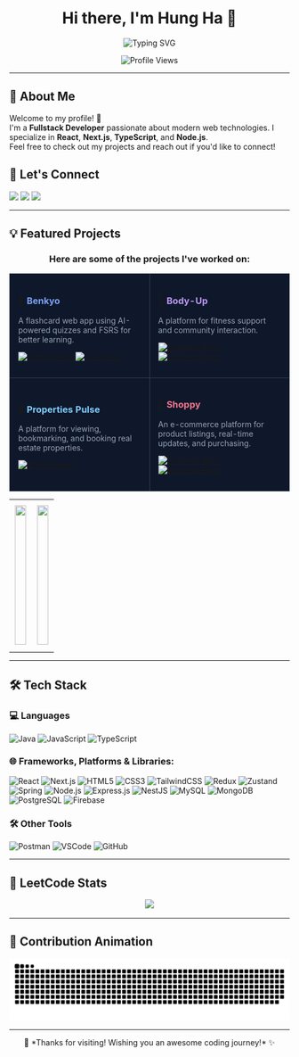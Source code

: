 <h1 align="center">Hi there, I'm Hung Ha 👋</h1>
<p align="center">
  <img src="https://readme-typing-svg.herokuapp.com?font=Fira+Code&size=24&pause=1000&color=F7A420&center=true&vCenter=true&width=435&lines=Fullstack+Developer;React+%2B+Next.js+Enthusiast" alt="Typing SVG" />
</p>

<p align="center">
  <img src="https://komarev.com/ghpvc/?username=quanghung309&color=blue" alt="Profile Views" />
</p>

---

## 🚀 About Me
Welcome to my profile! 👋  
I'm a **Fullstack Developer** passionate about modern web technologies. I specialize in **React**, **Next.js**, **TypeScript**, and **Node.js**.  
Feel free to check out my projects and reach out if you'd like to connect!
## 🤝 Let's Connect
<a href="https://www.linkedin.com/in/h%C3%A0-h%C6%B0ng-ba7986302/" style="text-decoration: none;">
    <img src="https://img.shields.io/badge/LinkedIn-0077B5?style=flat&logo=linkedin&logoColor=white" />
</a>
<a href="https://www.facebook.com/haquanghung309/" style="text-decoration: none;">
    <img src="https://img.shields.io/badge/Facebook-1877F2?style=flat&logo=facebook&logoColor=white" />
</a>
<a href="mailto:hungha.intl@gmail.com" style="text-decoration: none;">
    <img src="https://img.shields.io/badge/Email-FF4500?style=flat&logo=gmail&logoColor=white" />
</a>

---
## 💡 Featured Projects

<h3 align="center">Here are some of the projects I've worked on:</h3>

<div align="center" style="background-color: #0f172a;">
  <table style="background-color: #0f172a;">
    <tr style="background-color: #0f172a;">
      <td width="45%" style="background-color:#0f172a; border:1px solid #334155; border-radius:10px; padding:15px;">
        <h3><strong>📘 <span style="color:#7aa2f7;">Benkyo</span></strong></h3>
        <p style="color:#94a3b8;">A flashcard web app using AI-powered quizzes and FSRS for better learning.</p>
        <p>
          <a href="https://github.com/duonganh203/benkyo">
            <img src="https://img.shields.io/badge/GitHub-Repo-414868?style=flat&logo=github&logoColor=white" alt="GitHub Repo">
          </a>
          <a href="https://benkyo.live">
            <img src="https://img.shields.io/badge/Live-Demo-73daca?style=flat&logo=vercel&logoColor=black" alt="Live Demo">
          </a>
        </p>
      </td>
      <td width="45%" style="background-color:#0f172a; border:1px solid #334155; border-radius:10px; padding:15px;">
        <h3><strong>💪 <span style="color:#bb9af7;">Body-Up</span></strong></h3>
        <p style="color:#94a3b8;">A platform for fitness support and community interaction.</p>
        <p>
          <a href="https://github.com/Gaming-Thi-u-Gia/body-up-fe/tree/development">
            <img src="https://img.shields.io/badge/Frontend-Repo-414868?style=flat&logo=github&logoColor=white" alt="Frontend Repo">
          </a>
          <a href="https://github.com/Gaming-Thi-u-Gia/body-up-be/tree/development">
            <img src="https://img.shields.io/badge/Backend-Repo-414868?style=flat&logo=github&logoColor=white" alt="Backend Repo">
          </a>
        </p>
      </td>
    </tr>
    <tr style="background-color: #0f172a;">
      <td width="45%" style="background-color:#0f172a; border:1px solid #334155; border-radius:10px; padding:15px;">
        <h3><strong>🏡 <span style="color:#7dcfff;">Properties Pulse</span></strong></h3>
        <p style="color:#94a3b8;">A platform for viewing, bookmarking, and booking real estate properties.</p>
        <p>
          <a href="https://github.com/quanghung309/properties-pulse">
            <img src="https://img.shields.io/badge/GitHub-Repo-414868?style=flat&logo=github&logoColor=white" alt="GitHub Repo">
          </a>
        </p>
      </td>
      <td width="45%" style="background-color:#0f172a; border:1px solid #334155; border-radius:10px; padding:15px;">
        <h3><strong>🛒 <span style="color:#f7768e;">Shoppy</span></strong></h3>
        <p style="color:#94a3b8;">An e-commerce platform for product listings, real-time updates, and purchasing.</p>
        <p>
          <a href="https://github.com/quanghung309/shoppy-ui">
            <img src="https://img.shields.io/badge/Frontend-Repo-414868?style=flat&logo=github&logoColor=white" alt="Frontend Repo">
          </a>
          <a href="https://github.com/quanghung309/shoppy-backend">
            <img src="https://img.shields.io/badge/Backend-Repo-414868?style=flat&logo=github&logoColor=white" alt="Backend Repo">
          </a>
        </p>
      </td>
    </tr>
  </table>
</div>
<div align="center">
  <table style="table-layout: fixed; width: 100%; border-collapse: collapse;">
    <tr>
      <td style="width: 50%; vertical-align: top; padding: 10px; min-height: 300px;">
        <img src="https://github-readme-stats.vercel.app/api?username=quanghung309&show_icons=true&theme=tokyonight" style="width: 100%; height: 250px;" />
      </td>
      <td style="width: 50%; vertical-align: top; padding: 10px; min-height: 300px;">
        <img src="https://github-readme-stats.vercel.app/api/top-langs/?username=quanghung309&theme=tokyonight&langs_count=10&layout=compact" style="width: 100%; height: 250px;" />
      </td>
    </tr>
  </table>
</div>

---
## 🛠️ Tech Stack

### 💻 Languages  
![Java](https://img.shields.io/badge/Java-ED8B00?style=flat&logo=java&logoColor=white)
![JavaScript](https://img.shields.io/badge/JavaScript-F7DF1E?style=flat&logo=javascript&logoColor=black)
![TypeScript](https://img.shields.io/badge/TypeScript-007ACC?style=flat&logo=typescript&logoColor=white)

### 🌐 Frameworks, Platforms & Libraries:  
![React](https://img.shields.io/badge/React-61DAFB?style=flat&logo=react&logoColor=black) 
![Next.js](https://img.shields.io/badge/Next.js-000000?style=flat&logo=next.js&logoColor=white)
![HTML5](https://img.shields.io/badge/HTML5-E34F26?style=flat&logo=html5&logoColor=white) 
![CSS3](https://img.shields.io/badge/CSS3-1572B6?style=flat&logo=css3&logoColor=white)
![TailwindCSS](https://img.shields.io/badge/TailwindCSS-06B6D4?style=flat&logo=tailwindcss&logoColor=white)
![Redux](https://img.shields.io/badge/Redux-764ABC?style=flat&logo=redux&logoColor=white) 
![Zustand](https://img.shields.io/badge/Zustand-007ACC?style=flat&logo=zustand&logoColor=white)
![Spring](https://img.shields.io/badge/Spring-6DB33F?style=flat&logo=spring&logoColor=white)
![Node.js](https://img.shields.io/badge/Node.js-339933?style=flat&logo=node.js&logoColor=white)
![Express.js](https://img.shields.io/badge/Express.js-000000?style=flat&logo=express&logoColor=white)
![NestJS](https://img.shields.io/badge/NestJS-E0234E?style=flat&logo=nestjs&logoColor=white)
![MySQL](https://img.shields.io/badge/MySQL-4479A1?style=flat&logo=mysql&logoColor=white)
![MongoDB](https://img.shields.io/badge/MongoDB-47A248?style=flat&logo=mongodb&logoColor=white)
![PostgreSQL](https://img.shields.io/badge/PostgreSQL-336791?style=flat&logo=postgresql&logoColor=white)
![Firebase](https://img.shields.io/badge/Firebase-FFCA28?style=flat&logo=firebase&logoColor=black)

### 🛠️ Other Tools  
![Postman](https://img.shields.io/badge/Postman-FF6C37?style=flat&logo=postman&logoColor=white)
![VSCode](https://img.shields.io/badge/VS%20Code-007ACC?style=flat&logo=visual-studio-code&logoColor=white)
![GitHub](https://img.shields.io/badge/GitHub-181717?style=flat&logo=github&logoColor=white)







---

## 🧠 LeetCode Stats

<p align="center">
  <a href="https://leetcode.com/quanghung309">
    <img src="https://leetcard.jacoblin.cool/quanghung309?theme=dark&font=Fira%20Code&ext=heatmap" width="40%" />
  </a>
</p>

---

## 🎨 Contribution Animation

<p align="center">
  <img src="https://raw.githubusercontent.com/Platane/snk/output/github-contribution-grid-snake.svg" alt="snake animation" />
</p>


---

<p align="center">
  💬 *Thanks for visiting! Wishing you an awesome coding journey!* ✨
</p>
